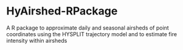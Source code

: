 # HyAirshed-RPackage
A R package to approximate daily and seasonal airsheds of point coordinates using the HYSPLIT trajectory model and to estimate fire intensity within airsheds
